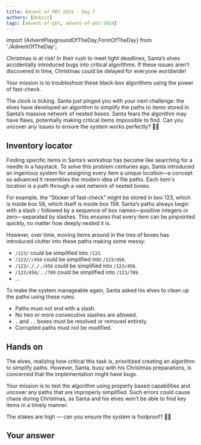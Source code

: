 ```yaml
---
title: Advent of PBT 2024 · Day 7
authors: [dubzzz]
tags: [advent-of-pbt, advent-of-pbt-2024]
---
```


import {AdventPlaygroundOfTheDay,FormOfTheDay} from './AdventOfTheDay';

Christmas is at risk! In their rush to meet tight deadlines, Santa’s elves accidentally introduced bugs into critical algorithms. If these issues aren’t discovered in time, Christmas could be delayed for everyone worldwide!

Your mission is to troubleshoot these black-box algorithms using the power of fast-check.

The clock is ticking. Santa just pinged you with your next challenge: the elves have developed an algorithm to simplify the paths to items stored in Santa’s massive network of nested boxes. Santa fears the algorithm may have flaws, potentially making critical items impossible to find. Can you uncover any issues to ensure the system works perfectly? 🎄🔧

<!--truncate-->

## Inventory locator

Finding specific items in Santa’s workshop has become like searching for a needle in a haystack. To solve this problem centuries ago, Santa introduced an ingenious system for assigning every item a unique location—a concept so advanced it resembles the modern idea of file paths. Each item's location is a path through a vast network of nested boxes.

For example, the “Sticker of fast-check” might be stored in box 123, which is inside box 58, which itself is inside box 159. Santa’s paths always begin with a slash `/` followed by a sequence of box names—positive integers or zero—separated by slashes. This ensures that every item can be pinpointed quickly, no matter how deeply nested it is.

However, over time, moving items around in the tree of boxes has introduced clutter into these paths making some messy:

- `/123/` could be simplified into `/123`.
- `/123///456` could be simplified into `/123/456`.
- `/123/./././456` could be simplified into `/123/456`.
- `/123/456/../789` could be simplified into `/123/789`.
- ...

To make the system manageable again, Santa asked his elves to clean up the paths using these rules:

- Paths must not end with a slash.
- No two or more consecutive slashes are allowed.
- `.` and `..` boxes must be resolved or removed entirely.
- Corrupted paths must not be modified.

## Hands on

The elves, realizing how critical this task is, prioritized creating an algorithm to simplify paths. However, Santa, busy with his Christmas preparations, is concerned that the implementation might have bugs.

Your mission is to test the algorithm using property based capabilities and uncover any paths that are improperly simplified. Such errors could cause chaos during Christmas, as Santa and his elves won’t be able to find key items in a timely manner.

The stakes are high — can you ensure the system is foolproof? 🎄🔧

<AdventPlaygroundOfTheDay />

## Your answer

<FormOfTheDay />
